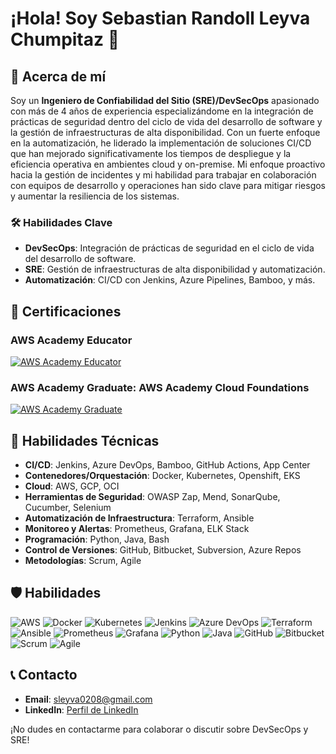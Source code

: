# ¡Hola! Soy Sebastian Randoll Leyva Chumpitaz 👋

## 🎯 Acerca de mí
Soy un **Ingeniero de Confiabilidad del Sitio (SRE)/DevSecOps** apasionado con más de 4 años de experiencia especializándome en la integración de prácticas de seguridad dentro del ciclo de vida del desarrollo de software y la gestión de infraestructuras de alta disponibilidad. Con un fuerte enfoque en la automatización, he liderado la implementación de soluciones CI/CD que han mejorado significativamente los tiempos de despliegue y la eficiencia operativa en ambientes cloud y on-premise. Mi enfoque proactivo hacia la gestión de incidentes y mi habilidad para trabajar en colaboración con equipos de desarrollo y operaciones han sido clave para mitigar riesgos y aumentar la resiliencia de los sistemas.

### 🛠️ Habilidades Clave
- **DevSecOps**: Integración de prácticas de seguridad en el ciclo de vida del desarrollo de software.
- **SRE**: Gestión de infraestructuras de alta disponibilidad y automatización.
- **Automatización**: CI/CD con Jenkins, Azure Pipelines, Bamboo, y más.

## 🏅 Certificaciones
### AWS Academy Educator
[![AWS Academy Educator](https://images.credly.com/size/110x110/images/e7bf6727-22cf-45d6-ad9c-76ab57c3f11b/image.png)](https://www.credly.com/badges/92e257ad-44d4-40a4-a8d3-04113a2bd356/public_url)

### AWS Academy Graduate: AWS Academy Cloud Foundations
[![AWS Academy Graduate](https://images.credly.com/size/110x110/images/73e4a58b-a8ef-41a3-a7db-9183dd269882/image.png)](https://www.credly.com/badges/4626a170-31ac-446b-9943-ae36d5ec070e/public_url)

## 🔧 Habilidades Técnicas
- **CI/CD**: Jenkins, Azure DevOps, Bamboo, GitHub Actions, App Center
- **Contenedores/Orquestación**: Docker, Kubernetes, Openshift, EKS
- **Cloud**: AWS, GCP, OCI
- **Herramientas de Seguridad**: OWASP Zap, Mend, SonarQube, Cucumber, Selenium
- **Automatización de Infraestructura**: Terraform, Ansible
- **Monitoreo y Alertas**: Prometheus, Grafana, ELK Stack
- **Programación**: Python, Java, Bash
- **Control de Versiones**: GitHub, Bitbucket, Subversion, Azure Repos
- **Metodologías**: Scrum, Agile

## 🛡️ Habilidades
![AWS](https://img.shields.io/badge/AWS-%23FF9900.svg?style=for-the-badge&logo=amazon-aws&logoColor=white)
![Docker](https://img.shields.io/badge/Docker-%230db7ed.svg?style=for-the-badge&logo=docker&logoColor=white)
![Kubernetes](https://img.shields.io/badge/Kubernetes-%23326ce5.svg?style=for-the-badge&logo=kubernetes&logoColor=white)
![Jenkins](https://img.shields.io/badge/Jenkins-%23D24939.svg?style=for-the-badge&logo=jenkins&logoColor=white)
![Azure DevOps](https://img.shields.io/badge/Azure%20DevOps-%230072C6.svg?style=for-the-badge&logo=azure-devops&logoColor=white)
![Terraform](https://img.shields.io/badge/Terraform-%23623CE4.svg?style=for-the-badge&logo=terraform&logoColor=white)
![Ansible](https://img.shields.io/badge/Ansible-%23EE0000.svg?style=for-the-badge&logo=ansible&logoColor=white)
![Prometheus](https://img.shields.io/badge/Prometheus-%23E6522C.svg?style=for-the-badge&logo=prometheus&logoColor=white)
![Grafana](https://img.shields.io/badge/Grafana-%23F46800.svg?style=for-the-badge&logo=grafana&logoColor=white)
![Python](https://img.shields.io/badge/Python-%233776AB.svg?style=for-the-badge&logo=python&logoColor=white)
![Java](https://img.shields.io/badge/Java-%23ED8B00.svg?style=for-the-badge&logo=java&logoColor=white)
![GitHub](https://img.shields.io/badge/GitHub-%23181717.svg?style=for-the-badge&logo=github&logoColor=white)
![Bitbucket](https://img.shields.io/badge/Bitbucket-%230047B3.svg?style=for-the-badge&logo=bitbucket&logoColor=white)
![Scrum](https://img.shields.io/badge/Scrum-%230095FF.svg?style=for-the-badge&logo=scrumalliance&logoColor=white)
![Agile](https://img.shields.io/badge/Agile-%2300D664.svg?style=for-the-badge&logo=agile&logoColor=white)

## 📞 Contacto
- **Email**: sleyva0208@gmail.com
- **LinkedIn**: [Perfil de LinkedIn](https://www.linkedin.com/in/sleyva18)

¡No dudes en contactarme para colaborar o discutir sobre DevSecOps y SRE!
